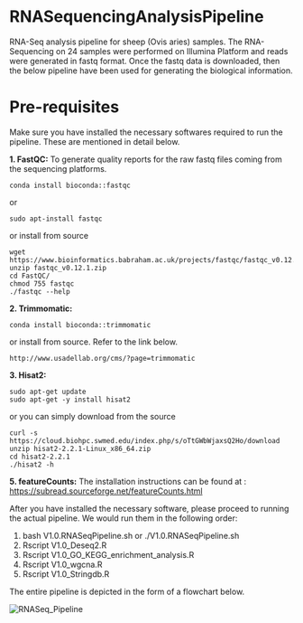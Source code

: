 # RNASequencingAnalysisPipeline
RNA-Seq analysis pipeline for sheep (Ovis aries) samples. The RNA-Sequencing on 24 samples were performed on Illumina Platform and reads were generated in fastq format. Once the fastq data is downloaded, then the below pipeline have been used for generating the biological information.

# Pre-requisites
Make sure you have installed the necessary softwares required to run the pipeline. These are mentioned in detail below.

**1. FastQC:** To generate quality reports for the raw fastq files coming from the sequencing platforms.
  ```
  conda install bioconda::fastqc
  ```
   or
   ```
   sudo apt-install fastqc
  ```
   or install from source
   ```
  wget https://www.bioinformatics.babraham.ac.uk/projects/fastqc/fastqc_v0.12.1.zip
  unzip fastqc_v0.12.1.zip
  cd FastQC/
  chmod 755 fastqc
  ./fastqc --help

  ```
   
**2. Trimmomatic:** 
  ```
  conda install bioconda::trimmomatic
  ```
  or install from source. Refer to the link below.
  ```
  http://www.usadellab.org/cms/?page=trimmomatic
  ```

**3. Hisat2:** 
  ```
  sudo apt-get update
  sudo apt-get -y install hisat2
  ```
  or you can simply download from the source
  ```
  curl -s https://cloud.biohpc.swmed.edu/index.php/s/oTtGWbWjaxsQ2Ho/download
  unzip hisat2-2.2.1-Linux_x86_64.zip
  cd hisat2-2.2.1
  ./hisat2 -h
  ```
  **5. featureCounts:**
  The installation instructions can be found at : https://subread.sourceforge.net/featureCounts.html

After you have installed the necessary software, please proceed to running the actual pipeline. We would run them in the following order:
1. bash V1.0.RNASeqPipeline.sh or ./V1.0.RNASeqPipeline.sh
2. Rscript V1.0_Deseq2.R
3. Rscript V1.0_GO_KEGG_enrichment_analysis.R
4. Rscript V1.0_wgcna.R
5. Rscript V1.0_Stringdb.R

The entire pipeline is depicted in the form of a flowchart below.


![RNASeq_Pipeline](https://github.com/user-attachments/assets/a737a005-3d6f-45a6-b6c5-8a369cbcb01d)
